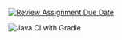 [![Review Assignment Due Date](https://classroom.github.com/assets/deadline-readme-button-24ddc0f5d75046c5622901739e7c5dd533143b0c8e959d652212380cedb1ea36.svg)](https://classroom.github.com/a/OJygRx81)


![Java CI with Gradle](https://github.com/bhos-qa/l2-github-actions-nihat203-1/workflows/Java%20CI%20with%20Gradle/badge.svg)
